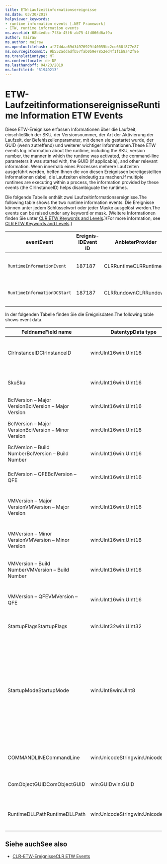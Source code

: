 ```yaml
---
title: ETW-Laufzeitinformationsereignisse
ms.date: 03/30/2017
helpviewer_keywords:
- runtime information events [.NET Framework]
- ETW, runtime information events
ms.assetid: 68b4edbc-7f3b-45f6-ab75-4fd066d6af9a
author: mairaw
ms.author: mairaw
ms.openlocfilehash: af27ddaa69d34976929f40055bc2cc668f877e87
ms.sourcegitcommit: 9b552addadfb57fab0b9e7852ed4f1f1b8a42f8e
ms.translationtype: MT
ms.contentlocale: de-DE
ms.lasthandoff: 04/23/2019
ms.locfileid: "61949213"
---
```

# <a name="runtime-information-etw-events"></a><span data-ttu-id="d7a17-102">ETW-Laufzeitinformationsereignisse</span><span class="sxs-lookup"><span data-stu-id="d7a17-102">Runtime Information ETW Events</span></span>
<span data-ttu-id="d7a17-103">Diese ETW-Ereignisse erfassen Informationen über die Laufzeit, einschließlich der SKU, der Versionsnummer, der Art der Aktivierung der Laufzeit, der Befehlszeilenparameter, mit denen sie gestartet wurde, der GUID (wenn zutreffend) und weiterer wichtiger Informationen.</span><span class="sxs-lookup"><span data-stu-id="d7a17-103">These ETW events log information about the runtime, including the SKU, version number, the manner in which the runtime was activated, the command-line parameters it was started with, the GUID (if applicable), and other relevant information.</span></span> <span data-ttu-id="d7a17-104">Wenn innerhalb eines Prozesses mehrere Laufzeiten ausgeführt werden, helfen Ihnen die von diesen Ereignissen bereitgestellten Informationen dabei, die Laufzeiten eindeutig zu machen.</span><span class="sxs-lookup"><span data-stu-id="d7a17-104">If multiple runtimes are executing within a process, the information provided by these events (the ClrInstanceID) helps disambiguate the runtimes.</span></span>  
  
 <span data-ttu-id="d7a17-105">Die folgende Tabelle enthält zwei Laufzeitinformationsereignisse.</span><span class="sxs-lookup"><span data-stu-id="d7a17-105">The following table shows the two runtime information events.</span></span> <span data-ttu-id="d7a17-106">Die Ereignisse können unter jedem Schlüsselwort oder jeder Maske ausgelöst werden.</span><span class="sxs-lookup"><span data-stu-id="d7a17-106">The events can be raised under any keyword or mask.</span></span> <span data-ttu-id="d7a17-107">(Weitere Informationen finden Sie unter [CLR ETW Keywords and Levels](../../../docs/framework/performance/clr-etw-keywords-and-levels.md).)</span><span class="sxs-lookup"><span data-stu-id="d7a17-107">(For more information, see [CLR ETW Keywords and Levels](../../../docs/framework/performance/clr-etw-keywords-and-levels.md).)</span></span>  
  
|<span data-ttu-id="d7a17-108">event</span><span class="sxs-lookup"><span data-stu-id="d7a17-108">Event</span></span>|<span data-ttu-id="d7a17-109">Ereignis-ID</span><span class="sxs-lookup"><span data-stu-id="d7a17-109">Event ID</span></span>|<span data-ttu-id="d7a17-110">Anbieter</span><span class="sxs-lookup"><span data-stu-id="d7a17-110">Provider</span></span>|<span data-ttu-id="d7a17-111">Beschreibung</span><span class="sxs-lookup"><span data-stu-id="d7a17-111">Description</span></span>|  
|-----------|--------------|--------------|-----------------|  
|`RuntimeInformationEvent`|<span data-ttu-id="d7a17-112">187</span><span class="sxs-lookup"><span data-stu-id="d7a17-112">187</span></span>|<span data-ttu-id="d7a17-113">CLRRuntime</span><span class="sxs-lookup"><span data-stu-id="d7a17-113">CLRRuntime</span></span>|<span data-ttu-id="d7a17-114">Wird ausgelöst, wenn eine Laufzeit geladen wird</span><span class="sxs-lookup"><span data-stu-id="d7a17-114">Raised when a runtime is loaded.</span></span>|  
|`RuntimeInformationDCStart`|<span data-ttu-id="d7a17-115">187</span><span class="sxs-lookup"><span data-stu-id="d7a17-115">187</span></span>|<span data-ttu-id="d7a17-116">CLRRundown</span><span class="sxs-lookup"><span data-stu-id="d7a17-116">CLRRundown</span></span>|<span data-ttu-id="d7a17-117">Zählt die geladenen Laufzeiten auf</span><span class="sxs-lookup"><span data-stu-id="d7a17-117">Enumerates the runtimes that are loaded.</span></span>|  
  
 <span data-ttu-id="d7a17-118">In der folgenden Tabelle finden Sie die Ereignisdaten.</span><span class="sxs-lookup"><span data-stu-id="d7a17-118">The following table shows event data.</span></span>  
  
|<span data-ttu-id="d7a17-119">Feldname</span><span class="sxs-lookup"><span data-stu-id="d7a17-119">Field name</span></span>|<span data-ttu-id="d7a17-120">Datentyp</span><span class="sxs-lookup"><span data-stu-id="d7a17-120">Data type</span></span>|<span data-ttu-id="d7a17-121">Beschreibung</span><span class="sxs-lookup"><span data-stu-id="d7a17-121">Description</span></span>|  
|----------------|---------------|-----------------|  
|<span data-ttu-id="d7a17-122">ClrInstanceID</span><span class="sxs-lookup"><span data-stu-id="d7a17-122">ClrInstanceID</span></span>|<span data-ttu-id="d7a17-123">win:UInt16</span><span class="sxs-lookup"><span data-stu-id="d7a17-123">win:UInt16</span></span>|<span data-ttu-id="d7a17-124">Eindeutige ID für die Instanz von CLR oder CoreCLR.</span><span class="sxs-lookup"><span data-stu-id="d7a17-124">Unique ID for the instance of CLR or CoreCLR.</span></span>|  
|<span data-ttu-id="d7a17-125">Sku</span><span class="sxs-lookup"><span data-stu-id="d7a17-125">Sku</span></span>|<span data-ttu-id="d7a17-126">win:UInt16</span><span class="sxs-lookup"><span data-stu-id="d7a17-126">win:UInt16</span></span>|<span data-ttu-id="d7a17-127">1 – Desktop-CLR</span><span class="sxs-lookup"><span data-stu-id="d7a17-127">1 – Desktop CLR.</span></span><br /><br /> <span data-ttu-id="d7a17-128">2 – CoreCLR</span><span class="sxs-lookup"><span data-stu-id="d7a17-128">2 – CoreCLR.</span></span>|  
|<span data-ttu-id="d7a17-129">BclVersion – Major Version</span><span class="sxs-lookup"><span data-stu-id="d7a17-129">BclVersion – Major Version</span></span>|<span data-ttu-id="d7a17-130">win:UInt16</span><span class="sxs-lookup"><span data-stu-id="d7a17-130">win:UInt16</span></span>|<span data-ttu-id="d7a17-131">Hauptversion der mscorlib.dll</span><span class="sxs-lookup"><span data-stu-id="d7a17-131">Major version of mscorlib.dll.</span></span>|  
|<span data-ttu-id="d7a17-132">BclVersion – Major Version</span><span class="sxs-lookup"><span data-stu-id="d7a17-132">BclVersion – Minor Version</span></span>|<span data-ttu-id="d7a17-133">win:UInt16</span><span class="sxs-lookup"><span data-stu-id="d7a17-133">win:UInt16</span></span>|<span data-ttu-id="d7a17-134">Nummer der Nebenversion der mscorlib.dll</span><span class="sxs-lookup"><span data-stu-id="d7a17-134">Minor version number of mscorlib.dll.</span></span>|  
|<span data-ttu-id="d7a17-135">BclVersion – Build Number</span><span class="sxs-lookup"><span data-stu-id="d7a17-135">BclVersion – Build Number</span></span>|<span data-ttu-id="d7a17-136">win:UInt16</span><span class="sxs-lookup"><span data-stu-id="d7a17-136">win:UInt16</span></span>|<span data-ttu-id="d7a17-137">Buildnummer der mscorlib.dll</span><span class="sxs-lookup"><span data-stu-id="d7a17-137">Build number of mscorlib.dll.</span></span>|  
|<span data-ttu-id="d7a17-138">BclVersion – QFE</span><span class="sxs-lookup"><span data-stu-id="d7a17-138">BclVersion – QFE</span></span>|<span data-ttu-id="d7a17-139">win:UInt16</span><span class="sxs-lookup"><span data-stu-id="d7a17-139">win:UInt16</span></span>|<span data-ttu-id="d7a17-140">Nummer der Hotfixversion der mscorlib.dll</span><span class="sxs-lookup"><span data-stu-id="d7a17-140">Hotfix version number of mscorlib.dll.</span></span>|  
|<span data-ttu-id="d7a17-141">VMVersion – Major Version</span><span class="sxs-lookup"><span data-stu-id="d7a17-141">VMVersion – Major Version</span></span>|<span data-ttu-id="d7a17-142">win:UInt16</span><span class="sxs-lookup"><span data-stu-id="d7a17-142">win:UInt16</span></span>|<span data-ttu-id="d7a17-143">Version der clr.dll oder coreclr.dll, abhängig von der SKU</span><span class="sxs-lookup"><span data-stu-id="d7a17-143">Version of clr.dll or coreclr.dll, depending on SKU.</span></span>|  
|<span data-ttu-id="d7a17-144">VMVersion – Minor Version</span><span class="sxs-lookup"><span data-stu-id="d7a17-144">VMVersion – Minor Version</span></span>|<span data-ttu-id="d7a17-145">win:UInt16</span><span class="sxs-lookup"><span data-stu-id="d7a17-145">win:UInt16</span></span>|<span data-ttu-id="d7a17-146">Version der clr.dll oder coreclr.dll, abhängig von der SKU</span><span class="sxs-lookup"><span data-stu-id="d7a17-146">Minor version of clr.dll or coreclr.dll, depending on SKU.</span></span>|  
|<span data-ttu-id="d7a17-147">VMVersion – Build Number</span><span class="sxs-lookup"><span data-stu-id="d7a17-147">VMVersion – Build Number</span></span>|<span data-ttu-id="d7a17-148">win:UInt16</span><span class="sxs-lookup"><span data-stu-id="d7a17-148">win:UInt16</span></span>|<span data-ttu-id="d7a17-149">Buildnummer der clr.dll oder coreclr.dll</span><span class="sxs-lookup"><span data-stu-id="d7a17-149">Build number of clr.dll or coreclr.dll.</span></span>|  
|<span data-ttu-id="d7a17-150">VMVersion – QFE</span><span class="sxs-lookup"><span data-stu-id="d7a17-150">VMVersion – QFE</span></span>|<span data-ttu-id="d7a17-151">win:UInt16</span><span class="sxs-lookup"><span data-stu-id="d7a17-151">win:UInt16</span></span>|<span data-ttu-id="d7a17-152">Nummer der Hotfixversion der clr.dll oder coreclr.dll</span><span class="sxs-lookup"><span data-stu-id="d7a17-152">Hotfix version number of clr.dll or coreclr.dll.</span></span>|  
|<span data-ttu-id="d7a17-153">StartupFlags</span><span class="sxs-lookup"><span data-stu-id="d7a17-153">StartupFlags</span></span>|<span data-ttu-id="d7a17-154">win:UInt32</span><span class="sxs-lookup"><span data-stu-id="d7a17-154">win:UInt32</span></span>|<span data-ttu-id="d7a17-155">In mscoree.h definierte Startflags</span><span class="sxs-lookup"><span data-stu-id="d7a17-155">Startup flags defined in mscoree.h.</span></span>|  
|<span data-ttu-id="d7a17-156">StartupMode</span><span class="sxs-lookup"><span data-stu-id="d7a17-156">StartupMode</span></span>|<span data-ttu-id="d7a17-157">win:UInt8</span><span class="sxs-lookup"><span data-stu-id="d7a17-157">win:UInt8</span></span>|<span data-ttu-id="d7a17-158">0x01 – verwaltete ausführbare Datei</span><span class="sxs-lookup"><span data-stu-id="d7a17-158">0x01 - Managed executable.</span></span><br /><br /> <span data-ttu-id="d7a17-159">0x02 – gehostete CLR</span><span class="sxs-lookup"><span data-stu-id="d7a17-159">0x02 - Hosted CLR.</span></span><br /><br /> <span data-ttu-id="d7a17-160">0x04 – C++ verwalteter Interop</span><span class="sxs-lookup"><span data-stu-id="d7a17-160">0x04 - C++ managed interop.</span></span><br /><br /> <span data-ttu-id="d7a17-161">0x08 – COM-aktiviert</span><span class="sxs-lookup"><span data-stu-id="d7a17-161">0x08 - COM-activated.</span></span><br /><br /> <span data-ttu-id="d7a17-162">0x10 – andere</span><span class="sxs-lookup"><span data-stu-id="d7a17-162">0x10 - Other.</span></span>|  
|<span data-ttu-id="d7a17-163">COMMANDLINE</span><span class="sxs-lookup"><span data-stu-id="d7a17-163">CommandLine</span></span>|<span data-ttu-id="d7a17-164">win:UnicodeString</span><span class="sxs-lookup"><span data-stu-id="d7a17-164">win:UnicodeString</span></span>|<span data-ttu-id="d7a17-165">Nur ungleich NULL, wenn StartupMode = 0x01</span><span class="sxs-lookup"><span data-stu-id="d7a17-165">Non-null only if StartupMode=0x01.</span></span>|  
|<span data-ttu-id="d7a17-166">ComObjectGUID</span><span class="sxs-lookup"><span data-stu-id="d7a17-166">ComObjectGUID</span></span>|<span data-ttu-id="d7a17-167">win:GUID</span><span class="sxs-lookup"><span data-stu-id="d7a17-167">win:GUID</span></span>|<span data-ttu-id="d7a17-168">Nur ungleich NULL, wenn StartupMode = 0x08</span><span class="sxs-lookup"><span data-stu-id="d7a17-168">Non-null only if StartupMode=0x08.</span></span>|  
|<span data-ttu-id="d7a17-169">RuntimeDLLPath</span><span class="sxs-lookup"><span data-stu-id="d7a17-169">RuntimeDLLPath</span></span>|<span data-ttu-id="d7a17-170">win:UnicodeString</span><span class="sxs-lookup"><span data-stu-id="d7a17-170">win:UnicodeString</span></span>|<span data-ttu-id="d7a17-171">Pfad zur CLR-DLL-Datei, die in den Prozess geladen wurde</span><span class="sxs-lookup"><span data-stu-id="d7a17-171">Path to the CLR .dll file that was loaded into the process.</span></span>|  
  
## <a name="see-also"></a><span data-ttu-id="d7a17-172">Siehe auch</span><span class="sxs-lookup"><span data-stu-id="d7a17-172">See also</span></span>

- [<span data-ttu-id="d7a17-173">CLR-ETW-Ereignisse</span><span class="sxs-lookup"><span data-stu-id="d7a17-173">CLR ETW Events</span></span>](../../../docs/framework/performance/clr-etw-events.md)
